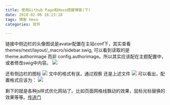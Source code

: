 ```yaml
---
title: 使用Github Page和Hexo搭建博客(下)
date: 2018-02-06 16:23:28
tags: 博客 Hexo
categories: 软件

---
```


链接中侧边栏的头像图说是avatar配置在主站conf下，其实查看themes/next/layout/_macro/sidebar.swig, 可以看到读取的是theme.authorimage 而非 config.authorimage。所以其实应该配在主题配置中，或者修改swig中内容。
![](http://ww1.sinaimg.cn/large/006S91wdgy1fo6wum59ktj30hb06w3yv.jpg)
<!--more-->
还有侧边栏的图标
![](http://ww1.sinaimg.cn/large/006S91wdgy1fo6xsam590j306k07u745.jpg)
文中的格式有误，通过观察 还是上述文件
![](http://ww1.sinaimg.cn/large/006S91wdgy1fo6xxiodsbj30hb063aa7.jpg)
可以看出，配置格式应该为：
![](http://ww1.sinaimg.cn/large/006S91wdgy1fo6xyqa366j30bx0580st.jpg)

剩下的就是各种js样式优化网站了。比如页面网格线飘动的效果，鼠标光标替换的效果等等。[传送门](https://segmentfault.com/a/1190000009544924)
